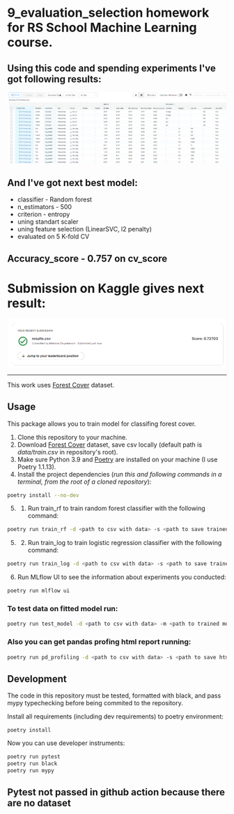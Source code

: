 # 9_evaluation_selection homework for RS School Machine Learning course.

## Using this code and spending experiments I've got following results:
![MLFLOW results](/mlflow_results.png)
## And I've got next best model:
* classifier - Random forest
* n_estimators - 500
* criterion - entropy
* uning standart scaler
* uning feature selection (LinearSVC, l2 penalty)
* evaluated on 5 K-fold CV
## **Accuracy_score - 0.757 on cv_score**

# Submission on Kaggle gives next result:
![submission results](/test_results.png)

-----------------------------------------------------------------
This work uses [Forest Cover](https://www.kaggle.com/competitions/forest-cover-type-prediction) dataset.

## Usage
This package allows you to train model for classifing forest cover.
1. Clone this repository to your machine.
2. Download [Forest Cover](https://www.kaggle.com/competitions/forest-cover-type-prediction) dataset, save csv locally (default path is *data/train.csv* in repository's root).
3. Make sure Python 3.9 and [Poetry](https://python-poetry.org/docs/) are installed on your machine (I use Poetry 1.1.13).
4. Install the project dependencies (*run this and following commands in a terminal, from the root of a cloned repository*):
```sh
poetry install --no-dev
```
5. 1. Run train_rf to train random forest classifier with the following command:
```sh
poetry run train_rf -d <path to csv with data> -s <path to save trained model> --random-state <random state> --folds <number of folds in K-fold CV> --use-scaler <true/false to use scaler> --feature_selection <true/false to use feature selection> --n_estimators <number of estimators of forest> --criterion <gini/entropy criterion of learning>
```
5. 2. Run train_log to train logistic regression classifier with the following command:
```sh
poetry run train_log -d <path to csv with data> -s <path to save trained model> --random-state <random state> --folds <number of folds in K-fold CV> --use-scaler <true/false to use scaler> --feature_selection <true/false to use feature selection> --max-iter <number of iterations> --logreg-c <logreg coef>
```
6. Run MLflow UI to see the information about experiments you conducted:
```sh
poetry run mlflow ui
```
### **To test data on fitted model run:**
```sh
poetry run test_model -d <path to csv with data> -m <path to trained model>
```

### **Also you can get pandas profing html report running:**
```sh
poetry run pd_profiling -d <path to csv with data> -s <path to save html file>
```


## Development

The code in this repository must be tested, formatted with black, and pass mypy typechecking before being commited to the repository.

Install all requirements (including dev requirements) to poetry environment:
```
poetry install
```
Now you can use developer instruments:
```
poetry run pytest
poetry run black
poetry run mypy
```

## Pytest not passed in github action because there are no dataset

